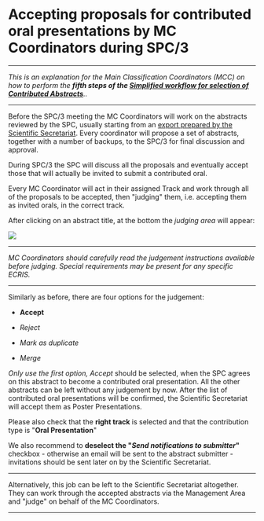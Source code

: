 # Accepting proposals for contributed oral presentations by MC Coordinators during SPC/3

---

*This is an explanation for the Main Classification Coordinators (MCC) on how to perform the **fifth steps of the [Simplified workflow for selection of Contributed Abstracts](intro.md#simplified-workflow)**..*

---

Before the SPC/3 meeting the MC Coordinators will work on the abstracts reviewed by the SPC, usually starting from an [export prepared by the Scientific Secretariat](../../InvitedOrals/SStipsandtricks/#1-get-a-spreadsheet-summary-of-reviews). Every coordinator will propose a set of abstracts, together with a number of backups, to the SPC/3 for final discussion and approval. 

During SPC/3 the SPC will discuss all the proposals and eventually accept those that will actually be invited to submit a contributed oral.

Every MC Coordinator will act in their assigned Track and work through all of the proposals to be accepted, then "judging" them, i.e. accepting them as invited orals, in the correct track. 

After clicking on an abstract title, at the bottom the *judging area* will appear:

![](../InvitedOrals/img/judge.png)

---

*MC Coordinators should carefully read the judgement instructions available before judging. Special requirements may be present for any specific ECRIS.*

---

Similarly as before, there are four options for the judgement:

- **Accept** 

- *Reject*

- *Mark as duplicate*

- *Merge*

*Only use the first option, Accept* should be selected, when the SPC agrees on this abstract to become a contributed oral presentation. All the other abstracts can be left without any judgement by now. After the list of contributed oral presentations will be confirmed, the Scientific Secretariat will accept them as Poster Presentations.

Please also check that the **right track** is selected and that the contribution type is "**Oral Presentation**"

We also recommend to **deselect the "*Send notifications to submitter*"** checkbox - otherwise an email will be sent to the abstract submitter - invitations should be sent later on by the Scientific Secretariat.

---

Alternatively, this job can be left to the Scientific Secretariat altogether. They can work through the accepted abstracts via the Management Area and "judge" on behalf of the MC Coordinators.

---
